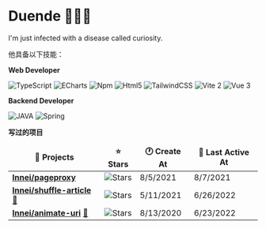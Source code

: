 # Duende 🧑🏻‍💻 

I'm just infected with a disease called curiosity.

他具备以下技能：

**Web Developer**

<p>
  <img alt="TypeScript"
    src="https://img.shields.io/badge/-TypeScript-007ACC?style=flat-square&logo=typescript&logoColor=white" />
  <img alt="ECharts"
    src="https://img.shields.io/badge/-GraphQL-E10098?style=flat-square&logo=graphql&logoColor=white" />
  <img alt="Npm" src="https://img.shields.io/badge/-NPM-CB3837?style=flat-square&logo=npm&logoColor=white" />
  <img alt="Html5" src="https://img.shields.io/badge/-HTML5-E34F26?style=flat-square&logo=html5&logoColor=white" />
  <img alt="TailwindCSS"
      src="https://img.shields.io/badge/-tailwindcss-50B3D0?style=flat-square&logo=tailwindcss&logoColor=white" />
  <img alt="Vite 2" src="https://img.shields.io/badge/-Vite-81A3F9?style=flat-square&logo=vite&logoColor=white" />
  <img alt="Vue 3" src="https://img.shields.io/badge/-Vue-5BA17F?style=flat-square&logo=vue.js&logoColor=white" />

</p>

**Backend Developer**

<p>
  <img alt="JAVA" src="https://img.shields.io/badge/-NestJS-ea2845?style=flat-square&logo=nestjs&logoColor=white" />
  <img alt="Spring" src="https://img.shields.io/badge/-NestJS-ea2845?style=flat-square&logo=nestjs&logoColor=white" />
</p>

**写过的项目**

<table><thead align=center><tr border: none;><td><b>🎁 Projects</b></td><td><b>⭐ Stars</b></td><td><b>🕐 Create At</b></td><td><b>📅 Last Active At</b></td></tr></thead><tbody><tr><td><a href=https://github.com/Innei/pageproxy target=_blank><b>Innei/pageproxy</b></a></td><td><img alt=Stars src="https://img.shields.io/github/stars/Innei/pageproxy?style=flat-square&labelColor=343b41"></td><td>8/5/2021</td><td>8/7/2021</td></tr><tr><td><a href=https://github.com/Innei/shuffle-article target=_blank><b>Innei/shuffle-article</b></a> <a href=https://innei.github.io/shuffle-article/ target=_blank>🔗</a></td><td><img alt=Stars src="https://img.shields.io/github/stars/Innei/shuffle-article?style=flat-square&labelColor=343b41"></td><td>5/11/2021</td><td>6/26/2022</td></tr><tr><td><a href=https://github.com/Innei/animate-uri target=_blank><b>Innei/animate-uri</b></a> <a href=https://innei.github.io/animate-uri/ target=_blank>🔗</a></td><td><img alt=Stars src="https://img.shields.io/github/stars/Innei/animate-uri?style=flat-square&labelColor=343b41"></td><td>8/13/2020</td><td>6/23/2022</td></tr></tbody></table>





